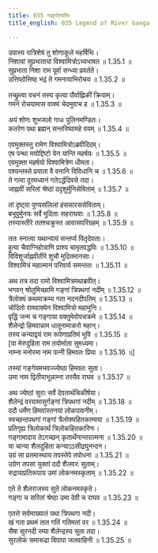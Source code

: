 ```yaml
---
title: 035 गङ्गोत्पत्तिः
title_english: 035 Legend of River Ganga

---
```


<div class="audioEmbed"  caption="श्रीराम-हरिसीताराममूर्ति-घनपाठिभ्यां वचनम्" src="https://archive.org/download/Ramayana-recitation-Sriram-harisItArAmamUrti-Ghanapaati-v2/Kanda_1/Kanda_1_BK-035-Gangothpathi_Varnavam.mp3"></div>

उपास्य रात्रिशेषं तु शोणाकूले महर्षिभिः।  
निशायां सुप्रभातायां विश्वामित्रोऽभ्यभाषत ॥ 1.35.1 ॥   
सुप्रभाता निशा राम पूर्वा सन्ध्या प्रवर्तते।  
उत्तिष्ठोत्तिष्ठ भद्रं ते गमनायाभिरोचय ॥ 1.35.2 ॥   

तच्छ्रुत्वा वचनं तस्य कृत्वा पौर्वाह्णिकीं क्रियाम्।  
गमनं रोचयामास वाक्यं चेदमुवाच ह ॥ 1.35.3 ॥   

अयं शोणः शुभजलो गाधः पुलिनमण्डितः।  
कतरेण पथा ब्रह्मन् सन्तरिष्यामहे वयम् ॥ 1.35.4 ॥   

एवमुक्तस्तु रामेण विश्वामित्रोऽब्रवीदिदम्।  
एष पन्था मयोद्दिष्टो येन यान्ति महर्षयः ॥ 1.35.5 ॥   
एवमुक्ता महर्षयो विश्वामित्रेण धीमता।  
पश्यन्तस्ते प्रयाता वै वनानि विविधानि च ॥ 1.35.6 ॥   
ते गत्वा दूरमध्वानं गतेऽर्द्धदिवसे तदा।  
जाह्नवीं सरितां श्रेष्ठां ददृशुर्मुनिसेविताम् ॥ 1.35.7 ॥   

तां दृष्ट्वा पुण्यसलिलां हंससारससेविताम्।  
बभूवुर्मुनयः सर्वे मुदिताः सहराघवाः ॥ 1.35.8 ॥   
तस्यास्तीरे ततश्चक्रुस्त आवासपरिग्रहम् ॥ 1.35.9 ॥   

ततः स्नात्वा यथान्यायं सन्तर्प्य पितृदेवताः।  
हुत्वा चैवाग्निहोत्राणि प्राश्य चामृतवद्धविः ॥ 1.35.10 ॥   
विविशुर्जाह्नवीतीरे शुचौ मुदितमानसाः।  
विश्वामित्रं महात्मानं परिवार्य समन्ततः ॥ 1.35.11 ॥   

अथ तत्र तदा रामो विश्वामित्रमथाब्रवीत्।  
भगवन् श्रोतुमिच्छामि गङ्गां त्रिपथगां नदीम् ॥ 1.35.12 ॥   
त्रैलोक्यं कथमाक्रम्य गता नदनदीपतिम् ॥ 1.35.13 ॥   
चोदितो रामवाक्येन विश्वामित्रो महामुनिः।  
वृद्धिं जन्म च गङ्गाया वक्तुमेवोपचक्रमे ॥ 1.35.14 ॥   
शैलेन्द्रो हिमवान्नाम धातूनामाकरो महान्।  
तस्य कन्याद्वयं राम रूपेणाप्रतिमं भुवि ॥ 1.35.15 ॥   
[या मेरुदुहिता राम तयोर्माता सुमध्यमा।  
नाम्ना मनोरमा नाम पत्नी हिमवतः प्रिया ॥ 1.35.16 ॥]   

तस्यां गङ्गेयमभवज्ज्येष्ठा हिमवतः सुता।  
उमा नाम द्वितीयाभून्नाम्ना तस्यैव राघव ॥ 1.35.17 ॥   

अथ ज्येष्ठां सुराः सर्वे देवतार्थचिकीर्षया।  
शैलेन्द्रं वरयामासुर्गङ्गां त्रिपथगां नदीम् ॥ 1.35.18 ॥   
ददौ धर्मेण हिमवांस्तनयां लोकपावनीम्।  
स्वच्छन्दपथगां गङ्गां त्रैलोक्यहितकाम्यया ॥ 1.35.19 ॥   
प्रतिगृह्य त्रिलोकार्थं त्रिलोकहितकारिणः।  
गङ्गामादाय तेऽगच्छन् कृतार्थेनान्तरात्मना ॥ 1.35.20 ॥   
या चान्या शैलदुहिता कन्याऽऽसीद्रघुनन्दन।  
उग्रं सा व्रतमास्थाय तपस्तेपे तपोधना ॥ 1.35.21 ॥   
उग्रेण तपसा युक्तां ददौ शैलवरः सुताम्।  
रुद्रायाप्रतिरूपाय उमां लोकनमस्कृताम् ॥ 1.35.22 ॥   

एते ते शैलराजस्य सुते लोकनमस्कृते।  
गङ्गा च सरितां श्रेष्ठा उमा देवी च राघव ॥ 1.35.23 ॥   

एतत्ते सर्वमाख्यातं यथा त्रिपथगा नदी।  
खं गता प्रथमं तात गतिं गतिमतां वर ॥ 1.35.24 ॥   
सैषा सुरनदी रम्या शैलेन्द्रस्य सुता तदा।  
सुरलोकं समारूढा विपापा जलवाहिनी ॥ 1.35.25 ॥   